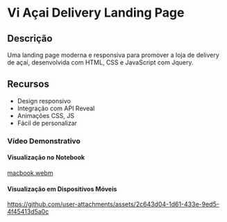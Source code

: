 # Vi Açai Delivery Landing Page

## Descrição
Uma landing page moderna e responsiva para promover a loja de delivery de açaí, desenvolvida com HTML, CSS e JavaScript com Jquery.

## Recursos
- Design responsivo
- Integração com API Reveal
- Animações CSS, JS
- Fácil de personalizar

### Vídeo Demonstrativo

#### Visualização no Notebook
[macbook.webm](https://github.com/user-attachments/assets/ca9f11e8-3e1f-4c4a-9f3f-bf42c54b87e7)


#### Visualização em Dispositivos Móveis


https://github.com/user-attachments/assets/2c643d04-1d61-433e-9ed5-4f45413d5a0c


